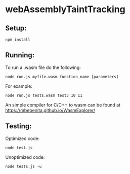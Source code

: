 # webAssemblyTaintTracking

## Setup:
```
npm install
```

## Running:
To run a .wasm file do the following:
```
node run.js myfile.wasm function_name [parameters]
```
For example:
```
node run.js tests.wasm test3 10 11
```
An simple compiler for C/C++ to wasm can be found at https://mbebenita.github.io/WasmExplorer/

## Testing:
Optimized code:
```
node test.js
```

Unoptimized code:
```
node tests.js -u
```
